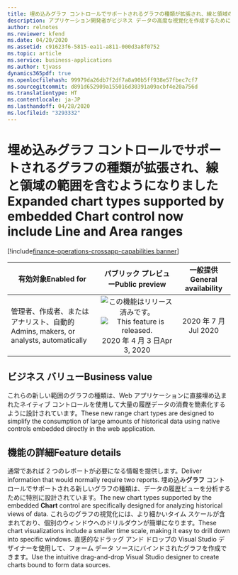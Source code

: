 ```yaml
---
title: 埋め込みグラフ コントロールでサポートされるグラフの種類が拡張され、線と領域の範囲を含むようになりました
description: アプリケーション開発者がビジネス データの高度な視覚化を作成するために使用できる、埋め込みグラフ コントロールでサポートされるグラフの種類が追加されました。 領域の範囲の視覚化を使用すると、測定データの履歴ビューを提供するデータを効果的に提示できます。
author: relnotes
ms.reviewer: kfend
ms.date: 04/20/2020
ms.assetid: c91623f6-5815-ea11-a811-000d3a8f0752
ms.topic: article
ms.service: business-applications
ms.author: tjvass
dynamics365pdf: true
ms.openlocfilehash: 99979da26db7f2df7a8a90b5ff938e57fbec7cf7
ms.sourcegitcommit: d891d652909a155016d30391a09acbf4e20a756d
ms.translationtype: HT
ms.contentlocale: ja-JP
ms.lasthandoff: 04/28/2020
ms.locfileid: "3293332"
---
```

# <a name="expanded-chart-types-supported-by-embedded-chart-control-now-include-line-and-area-ranges"></a><span data-ttu-id="e6580-104">埋め込みグラフ コントロールでサポートされるグラフの種類が拡張され、線と領域の範囲を含むようになりました</span><span class="sxs-lookup"><span data-stu-id="e6580-104">Expanded chart types supported by embedded Chart control now include Line and Area ranges</span></span>
[!include[finance-operations-crossapp-capabilities banner](../includes/finance-operations-crossapp-capabilities.md)]

| <span data-ttu-id="e6580-105">有効対象</span><span class="sxs-lookup"><span data-stu-id="e6580-105">Enabled for</span></span>    |  <span data-ttu-id="e6580-106">パブリック プレビュー</span><span class="sxs-lookup"><span data-stu-id="e6580-106">Public preview</span></span> | <span data-ttu-id="e6580-107">一般提供</span><span class="sxs-lookup"><span data-stu-id="e6580-107">General availability</span></span> | 
| ---------- | :----------: |:----------: |
|<span data-ttu-id="e6580-108">管理者、作成者、またはアナリスト、自動的</span><span class="sxs-lookup"><span data-stu-id="e6580-108">Admins, makers, or analysts, automatically</span></span>|<span data-ttu-id="e6580-109">![この機能はリリース済みです。](/dynamics365-release-plan/media/green-checkmark.png "この機能はリリース済みです。")</span><span class="sxs-lookup"><span data-stu-id="e6580-109">![This feature is released.](/dynamics365-release-plan/media/green-checkmark.png "This feature is released.")</span></span> <span data-ttu-id="e6580-110">2020 年 4 月 3 日</span><span class="sxs-lookup"><span data-stu-id="e6580-110">Apr 3, 2020</span></span>| <span data-ttu-id="e6580-111">2020 年 7 月</span><span class="sxs-lookup"><span data-stu-id="e6580-111">Jul 2020</span></span>|


## <a name="business-value"></a><span data-ttu-id="e6580-112">ビジネス バリュー</span><span class="sxs-lookup"><span data-stu-id="e6580-112">Business value</span></span>
<!-- bv start -->
<span data-ttu-id="e6580-113">これらの新しい範囲のグラフの種類は、Web アプリケーションに直接埋め込まれたネイティブ コントロールを使用して大量の履歴データの消費を簡素化するように設計されています。</span><span class="sxs-lookup"><span data-stu-id="e6580-113">These new range chart types are designed to simplify the consumption of large amounts of historical data using native controls embedded directly in the web application.</span></span>
<!-- bv end -->



## <a name="feature-details"></a><span data-ttu-id="e6580-114">機能の詳細</span><span class="sxs-lookup"><span data-stu-id="e6580-114">Feature details</span></span>
<!--feature detail start -->
<span data-ttu-id="e6580-115">通常であれば 2 つのレポートが必要になる情報を提供します。</span><span class="sxs-lookup"><span data-stu-id="e6580-115">Deliver information that would normally require two reports.</span></span> <span data-ttu-id="e6580-116">埋め込み**グラフ** コントロールでサポートされる新しいグラフの種類は、データの履歴ビューを分析するために特別に設計されています。</span><span class="sxs-lookup"><span data-stu-id="e6580-116">The new chart types supported by the embedded **Chart** control are specifically designed for analyzing historical views of data.</span></span> <span data-ttu-id="e6580-117">これらのグラフの視覚化には、より細かいタイム スケールが含まれており、個別のウィンドウへのドリルダウンが簡単になります。</span><span class="sxs-lookup"><span data-stu-id="e6580-117">These chart visualizations include a smaller time scale, making it easy to drill down into specific windows.</span></span> <span data-ttu-id="e6580-118">直感的なドラッグ アンド ドロップの Visual Studio デザイナーを使用して、フォーム データ ソースにバインドされたグラフを作成できます。</span><span class="sxs-lookup"><span data-stu-id="e6580-118">Use the intuitive drag-and-drop Visual Studio designer to create charts bound to form data sources.</span></span>
<!--feature detail end -->









